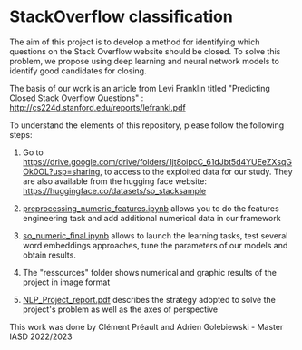 # StackOverflow classification

The aim of this project is to develop a method for identifying which questions on the Stack Overflow website should be closed. To solve this problem, we propose using deep learning and neural network models to identify good candidates for closing.

The basis of our work is an article from Levi Franklin titled "Predicting Closed Stack Overflow Questions" : http://cs224d.stanford.edu/reports/lefrankl.pdf


To understand the elements of this repository, please follow the following steps:


1. Go to https://drive.google.com/drive/folders/1jt8oipcC_61dJbt5d4YUEeZXsqGOk0OL?usp=sharing, to access to the exploited data for our study. They are also available from the hugging face website: https://huggingface.co/datasets/so_stacksample

2. [preprocessing_numeric_features.ipynb](preprocessing_numeric_features.ipynb) allows you to do the features engineering task and add additional numerical data in our framework

3. [so_numeric_final.ipynb](so_numeric_final.ipynb) allows to launch the learning tasks, test several word embeddings approaches, tune the parameters of our models and obtain results.

4. The "ressources" folder shows numerical and graphic results of the project in image format

5. [NLP_Project_report.pdf](NLP_Project_report.pdf) describes the strategy adopted to solve the project's problem as well as the axes of perspective


This work was done by Clément Préault and Adrien Golebiewski - Master IASD 2022/2023


